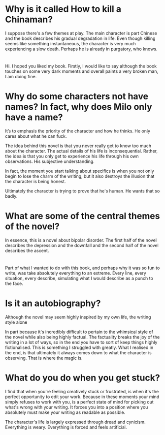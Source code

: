 # Why is it called How to kill a Chinaman?

I suppose there's a few themes at play. The main character is part Chinese and the book describes his gradual degradation in life. Even though killing seems like something instantaneous, the character is very much experiencing a slow death. Perhaps he is already in purgatory, who knows.

#

Hi. I hoped you liked my book. Firstly, I would like to say although the book touches on some very dark moments and overall paints a very broken man, I am doing fine.


# Why do some characters not have names? In fact, why does Milo only have a name?

It’s to emphasis the priority of the character and how he thinks. He only cares about what he can fuck.

The idea behind this novel is that you never really get to know too much about the character. The actual details of his life is inconsequential. Rather, the idea is that you only get to experience his life through his own observations. His subjective understanding.

In fact, the moment you start talking about specifics is when you not only begin to lose the charm of the writing, but it also destroys the illusion that the character is being honest.

Ultimately the character is trying to prove that he's human. He wants that so badly.


# What are some of the central themes of the novel?

In essence, this is a novel about bipolar disorder. The first half of the novel describes the depression and the downfall and the second half of the novel describes the ascent.

#

Part of what I wanted to do with this book, and perhaps why it was so fun to write, was take absolutely everything to an extreme. Every line, every situation, every describe, simulating what I would describe as a punch to the face.

# Is it an autobiography?

Although the novel may seem highly inspired by my own life, the writing style alone

In part because it's incredibly difficult to pertain to the whimsical style of the novel while also being highly factual. The factuality breaks the joy of the writing in a lot of ways, so in the end you have to sort of keep things highly fictionalised. This is something I struggled with greatly. What I realised in the end, is that ultimately it always comes down to what the character is observing. That is where the magic is.

# What do you do when you get stuck?

I find that when you're feeling creatively stuck or frustrated, is when it's the perfect opportunity to edit your work. Because in these moments your mind simply refuses to work with you, is a perfect state of mind for picking out what's wrong with your writing. It forces you into a position where you absolutely must make your writing as readable as possible.


The character's life is largely expressed through dread and cynicism. Everything is weary. Everything is forced and feels artificial.